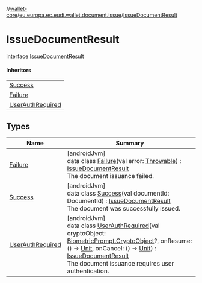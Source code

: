 //[wallet-core](../../../index.md)/[eu.europa.ec.eudi.wallet.document.issue](../index.md)/[IssueDocumentResult](index.md)

# IssueDocumentResult

interface [IssueDocumentResult](index.md)

#### Inheritors

| |
|---|
| [Success](-success/index.md) |
| [Failure](-failure/index.md) |
| [UserAuthRequired](-user-auth-required/index.md) |

## Types

| Name | Summary |
|---|---|
| [Failure](-failure/index.md) | [androidJvm]<br>data class [Failure](-failure/index.md)(val error: [Throwable](https://kotlinlang.org/api/latest/jvm/stdlib/kotlin/-throwable/index.html)) : [IssueDocumentResult](index.md)<br>The document issuance failed. |
| [Success](-success/index.md) | [androidJvm]<br>data class [Success](-success/index.md)(val documentId: DocumentId) : [IssueDocumentResult](index.md)<br>The document was successfully issued. |
| [UserAuthRequired](-user-auth-required/index.md) | [androidJvm]<br>data class [UserAuthRequired](-user-auth-required/index.md)(val cryptoObject: [BiometricPrompt.CryptoObject](https://developer.android.com/reference/kotlin/androidx/biometric/BiometricPrompt.CryptoObject.html)?, onResume: () -&gt; [Unit](https://kotlinlang.org/api/latest/jvm/stdlib/kotlin/-unit/index.html), onCancel: () -&gt; [Unit](https://kotlinlang.org/api/latest/jvm/stdlib/kotlin/-unit/index.html)) : [IssueDocumentResult](index.md)<br>The document issuance requires user authentication. |

